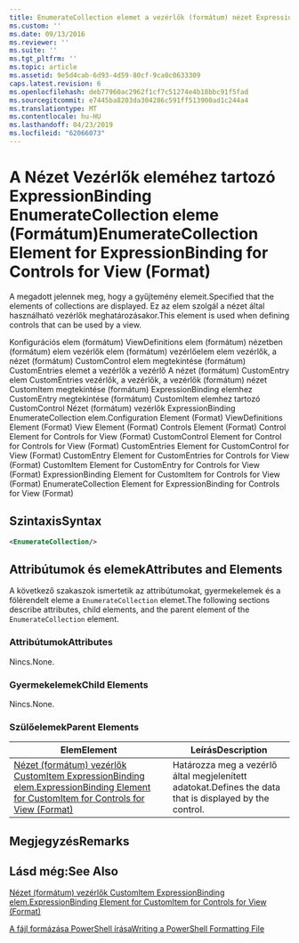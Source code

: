 ```yaml
---
title: EnumerateCollection elemet a vezérlők (formátum) nézet ExpressionBinding |} A Microsoft Docs
ms.custom: ''
ms.date: 09/13/2016
ms.reviewer: ''
ms.suite: ''
ms.tgt_pltfrm: ''
ms.topic: article
ms.assetid: 9e5d4cab-6d93-4d59-80cf-9ca0c0633309
caps.latest.revision: 6
ms.openlocfilehash: deb77960ac2962f1cf7c51274e4b18bbc91f5fad
ms.sourcegitcommit: e7445ba8203da304286c591ff513900ad1c244a4
ms.translationtype: MT
ms.contentlocale: hu-HU
ms.lasthandoff: 04/23/2019
ms.locfileid: "62066073"
---
```

# <a name="enumeratecollection-element-for-expressionbinding-for-controls-for-view-format"></a><span data-ttu-id="57f1b-102">A Nézet Vezérlők eleméhez tartozó ExpressionBinding EnumerateCollection eleme (Formátum)</span><span class="sxs-lookup"><span data-stu-id="57f1b-102">EnumerateCollection Element for ExpressionBinding for Controls for View (Format)</span></span>

<span data-ttu-id="57f1b-103">A megadott jelennek meg, hogy a gyűjtemény elemeit.</span><span class="sxs-lookup"><span data-stu-id="57f1b-103">Specified that the elements of collections are displayed.</span></span> <span data-ttu-id="57f1b-104">Ez az elem szolgál a nézet által használható vezérlők meghatározásakor.</span><span class="sxs-lookup"><span data-stu-id="57f1b-104">This element is used when defining controls that can be used by a view.</span></span>

<span data-ttu-id="57f1b-105">Konfigurációs elem (formátum) ViewDefinitions elem (formátum) nézetben (formátum) elem vezérlők elem (formátum) vezérlőelem elem vezérlők, a nézet (formátum) CustomControl elem megtekintése (formátum) CustomEntries elemet a vezérlők a vezérlő A nézet (formátum) CustomEntry elem CustomEntries vezérlők, a vezérlők, a vezérlők (formátum) nézet CustomItem megtekintése (formátum) ExpressionBinding elemhez CustomEntry megtekintése (formátum) CustomItem elemhez tartozó CustomControl Nézet (formátum) vezérlők ExpressionBinding EnumerateCollection elem.</span><span class="sxs-lookup"><span data-stu-id="57f1b-105">Configuration Element (Format) ViewDefinitions Element (Format) View Element (Format) Controls Element (Format) Control Element for Controls for View (Format) CustomControl Element for Control for Controls for View (Format) CustomEntries Element for CustomControl for View (Format) CustomEntry Element for CustomEntries for Controls for View (Format) CustomItem Element for CustomEntry for Controls for View (Format) ExpressionBinding Element for CustomItem for Controls for View (Format) EnumerateCollection Element for ExpressionBinding for Controls for View (Format)</span></span>

## <a name="syntax"></a><span data-ttu-id="57f1b-106">Szintaxis</span><span class="sxs-lookup"><span data-stu-id="57f1b-106">Syntax</span></span>

```xml
<EnumerateCollection/>
```

## <a name="attributes-and-elements"></a><span data-ttu-id="57f1b-107">Attribútumok és elemek</span><span class="sxs-lookup"><span data-stu-id="57f1b-107">Attributes and Elements</span></span>

<span data-ttu-id="57f1b-108">A következő szakaszok ismertetik az attribútumokat, gyermekelemek és a fölérendelt eleme a `EnumerateCollection` elemet.</span><span class="sxs-lookup"><span data-stu-id="57f1b-108">The following sections describe attributes, child elements, and the parent element of the `EnumerateCollection` element.</span></span>

### <a name="attributes"></a><span data-ttu-id="57f1b-109">Attribútumok</span><span class="sxs-lookup"><span data-stu-id="57f1b-109">Attributes</span></span>

<span data-ttu-id="57f1b-110">Nincs.</span><span class="sxs-lookup"><span data-stu-id="57f1b-110">None.</span></span>

### <a name="child-elements"></a><span data-ttu-id="57f1b-111">Gyermekelemek</span><span class="sxs-lookup"><span data-stu-id="57f1b-111">Child Elements</span></span>

<span data-ttu-id="57f1b-112">Nincs.</span><span class="sxs-lookup"><span data-stu-id="57f1b-112">None.</span></span>

### <a name="parent-elements"></a><span data-ttu-id="57f1b-113">Szülőelemek</span><span class="sxs-lookup"><span data-stu-id="57f1b-113">Parent Elements</span></span>

|<span data-ttu-id="57f1b-114">Elem</span><span class="sxs-lookup"><span data-stu-id="57f1b-114">Element</span></span>|<span data-ttu-id="57f1b-115">Leírás</span><span class="sxs-lookup"><span data-stu-id="57f1b-115">Description</span></span>|
|-------------|-----------------|
|[<span data-ttu-id="57f1b-116">Nézet (formátum) vezérlők CustomItem ExpressionBinding elem.</span><span class="sxs-lookup"><span data-stu-id="57f1b-116">ExpressionBinding Element for CustomItem for Controls for View (Format)</span></span>](./expressionbinding-element-for-customitem-for-controls-for-view-format.md)|<span data-ttu-id="57f1b-117">Határozza meg a vezérlő által megjelenített adatokat.</span><span class="sxs-lookup"><span data-stu-id="57f1b-117">Defines the data that is displayed by the control.</span></span>|

## <a name="remarks"></a><span data-ttu-id="57f1b-118">Megjegyzés</span><span class="sxs-lookup"><span data-stu-id="57f1b-118">Remarks</span></span>

## <a name="see-also"></a><span data-ttu-id="57f1b-119">Lásd még:</span><span class="sxs-lookup"><span data-stu-id="57f1b-119">See Also</span></span>

[<span data-ttu-id="57f1b-120">Nézet (formátum) vezérlők CustomItem ExpressionBinding elem.</span><span class="sxs-lookup"><span data-stu-id="57f1b-120">ExpressionBinding Element for CustomItem for Controls for View (Format)</span></span>](./expressionbinding-element-for-customitem-for-controls-for-view-format.md)

[<span data-ttu-id="57f1b-121">A fájl formázása PowerShell írása</span><span class="sxs-lookup"><span data-stu-id="57f1b-121">Writing a PowerShell Formatting File</span></span>](./writing-a-powershell-formatting-file.md)

